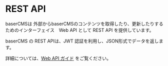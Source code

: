 # REST API

baserCMSは 外部からbaserCMSのコンテンツを取得したり、更新したりするためのインターフェイス　Web API として REST API を提供しています。

baserCMS の REST APIは、JWT 認証を利用し、JSON形式でデータを返します。

詳細については、[Web API ガイド](../../web_api/) をご覧ください。

